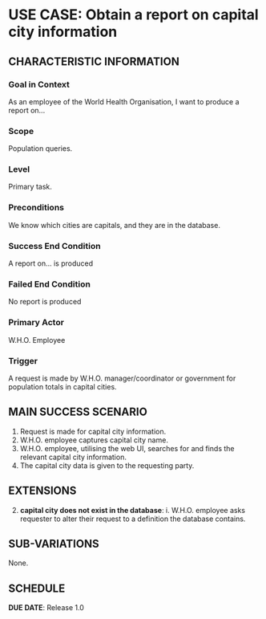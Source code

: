 # USE CASE: Obtain a report on capital city information

## CHARACTERISTIC INFORMATION

### Goal in Context


As an employee of the World Health Organisation, I want to produce a report on...

### Scope

Population queries.

### Level

Primary task.

### Preconditions

We know which cities are capitals, and they are in the database.

### Success End Condition

A report on... is produced

### Failed End Condition

No report is produced

### Primary Actor

W.H.O. Employee

### Trigger

A request is made by W.H.O. manager/coordinator or government for population
totals in capital cities.

## MAIN SUCCESS SCENARIO

1. Request is made for capital city information.
2. W.H.O. employee captures capital city name.
3. W.H.O. employee, utilising the web UI, searches for and finds the relevant 
   capital city information.
4. The capital city data is given to the requesting party.

## EXTENSIONS

2. **capital city does not exist in the database**:
    i. W.H.O. employee asks requester to alter their request to a definition the
       database contains.

## SUB-VARIATIONS

None.

## SCHEDULE

**DUE DATE**: Release 1.0
